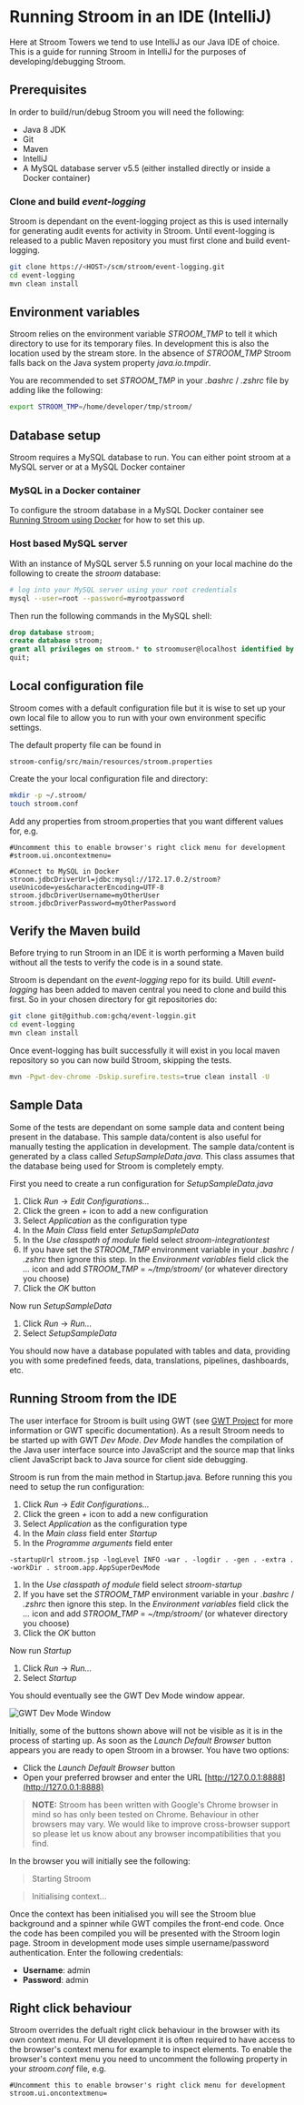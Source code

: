 # Running Stroom in an IDE (IntelliJ)

Here at Stroom Towers we tend to use IntelliJ as our Java IDE of choice. This is a guide for running Stroom in IntelliJ for the purposes of developing/debugging Stroom.

## Prerequisites

In order to build/run/debug Stroom you will need the following:

 * Java 8 JDK
 * Git
 * Maven
 * IntelliJ
 * A MySQL database server v5.5 (either installed directly or inside a Docker container)

### Clone and build _event-logging_

Stroom is dependant on the event-logging project as this is used internally for generating audit events for activity in Stroom. Until event-logging is released to a public Maven repository you must first clone and build event-logging.

```bash
git clone https://<HOST>/scm/stroom/event-logging.git
cd event-logging
mvn clean install
```

## Environment variables

Stroom relies on the environment variable _STROOM_TMP_ to tell it which directory to use for its temporary files.  In development this is also the location used by the stream store. In the absence of _STROOM_TMP_ Stroom falls back on the Java system property _java.io.tmpdir_.

You are recommended to set _STROOM_TMP_ in your _.bashrc_ / _.zshrc_ file by adding like the following:

```bash
export STROOM_TMP=/home/developer/tmp/stroom/
```

## Database setup

Stroom requires a MySQL database to run. You can either point stroom at a MySQL server or at a MySQL Docker container

### MySQL in a Docker container

To configure the stroom database in a MySQL Docker container see [Running Stroom using Docker](./docker.md) for how to set this up.

### Host based MySQL server

With an instance of MySQL server 5.5 running on your local machine do the following to create the _stroom_ database:

```bash
# log into your MySQL server using your root credentials
mysql --user=root --password=myrootpassword
```

Then run the following commands in the MySQL shell:

```sql
drop database stroom;
create database stroom;
grant all privileges on stroom.* to stroomuser@localhost identified by 'stroompassword1';
quit;
```

## Local configuration file

Stroom comes with a default configuration file but it is wise to set up your own local file to allow you to run with your own environment specific settings.

The default property file can be found in 

```
stroom-config/src/main/resources/stroom.properties
```

Create the your local configuration file and directory:

```bash
mkdir -p ~/.stroom/
touch stroom.conf
```

Add any properties from stroom.properties that you want different values for, e.g.

```properties 
#Uncomment this to enable browser's right click menu for development
#stroom.ui.oncontextmenu=

#Connect to MySQL in Docker
stroom.jdbcDriverUrl=jdbc:mysql://172.17.0.2/stroom?useUnicode=yes&characterEncoding=UTF-8
stroom.jdbcDriverUsername=myOtherUser
stroom.jdbcDriverPassword=myOtherPassword
```

## Verify the Maven build

Before trying to run Stroom in an IDE it is worth performing a Maven build without all the tests to verify the code is in a sound state.

Stroom is dependant on the _event-logging_ repo for its build. Utill _event-logging_ has been added to maven central you need to clone and build this first. So in your chosen directory for git repositories do:

```bash
git clone git@github.com:gchq/event-loggin.git
cd event-logging
mvn clean install
```

Once event-logging has built successfully it will exist in you local maven repository so you can now build Stroom, skipping the tests.

```bash 
mvn -Pgwt-dev-chrome -Dskip.surefire.tests=true clean install -U
```

## Sample Data

Some of the tests are dependant on some sample data and content being present in the database.  This sample data/content is also useful for manually testing the application in development. The sample data/content is generated by a class called _SetupSampleData.java_. This class assumes that the database being used for Stroom is completely empty.

First you need to create a run configuration for _SetupSampleData.java_

1. Click _Run_ -> _Edit Configurations..._
1. Click the green _+_ icon to add a new configuration
1. Select _Application_ as the configuration type
1. In the _Main Class_ field enter _SetupSampleData_
1. In the _Use classpath of module_ field select _stroom-integrationtest_
1. If you have set the _STROOM_TMP_ environment variable in your _.bashrc_ / _.zshrc_ then ignore this step.  In the _Environment variables_ field click the _..._ icon and add _STROOM_TMP_ = _~/tmp/stroom/_ (or whatever directory you choose)
1. Click the _OK_ button

Now run _SetupSampleData_ 

1. Click _Run_ -> _Run..._
1. Select _SetupSampleData_

You should now have a database populated with tables and data, providing you with some predefined feeds, data, translations, pipelines, dashboards, etc.

## Running Stroom from the IDE

The user interface for Stroom is built using GWT (see [GWT Project](http://www.gwtproject.org/) for more information or GWT specific documentation). As a result Stroom needs to be started up with GWT _Dev Mode_. _Dev Mode_ handles the compilation of the Java user interface source into JavaScript and the source map that links client JavaScript back to Java source for client side debugging.

Stroom is run from the main method in Startup.java. Before running this you need to setup the run configuration:

1. Click _Run_ -> _Edit Configurations..._
1. Click the green _+_ icon to add a new configuration
1. Select _Application_ as the configuration type
1. In the _Main class_ field enter _Startup_
1. In the _Programme arguments_ field enter 

  `-startupUrl stroom.jsp -logLevel INFO -war . -logdir . -gen . -extra . -workDir . stroom.app.AppSuperDevMode`

1. In the _Use classpath of module_ field select _stroom-startup_
1. If you have set the _STROOM_TMP_ environment variable in your _.bashrc_ / _.zshrc_ then ignore this step.  In the _Environment variables_ field click the _..._ icon and add _STROOM_TMP_ = _~/tmp/stroom/_ (or whatever directory you choose)
1. Click the _OK_ button

Now run _Startup_ 

1. Click _Run_ -> _Run..._
1. Select _Startup_

You should eventually see the GWT Dev Mode window appear.

![GWT Dev Mode Window](./resources/devMode.png)

Initially, some of the buttons shown above will not be visible as it is in the process of starting up. As soon as the _Launch Default Browser_ button appears you are ready to open Stroom in a browser. You have two options:

* Click the _Launch Default Browser_ button
* Open your preferred browser and enter the URL [http://127.0.0.1:8888](http://127.0.0.1:8888)

> **NOTE:** Stroom has been written with Google's Chrome browser in mind so has only been tested on Chrome. Behaviour in other browsers may vary. We would like to improve cross-browser support so please let us know about any browser incompatibilities that you find.

In the browser you will initially see the following:

>Starting Stroom

>Initialising context...

Once the context has been initialised you will see the Stroom blue background and a spinner while GWT compiles the front-end code. Once the code has been compiled you will be presented with the Stroom login page. Stroom in development mode uses simple username/password authentication. Enter the following credentials:

* **Username**: admin
* **Password**: admin

## Right click behaviour
Stroom overrides the defualt right click behaviour in the browser with its own context menu. For UI development it is often required to have access to the browser's context menu for example to inspect elements. To enable the browser's context menu you need to uncomment the following property in your _stroom.conf_ file, e.g.

```properties 
#Uncomment this to enable browser's right click menu for development
stroom.ui.oncontextmenu=
```

